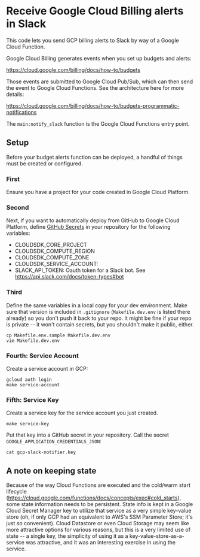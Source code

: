 # Receive Google Cloud Billing alerts in Slack

This code lets you send GCP billing alerts to Slack by way of a
Google Cloud Function.

Google Cloud Billing generates events when you set up budgets and alerts:

  https://cloud.google.com/billing/docs/how-to/budgets

Those events are submitted to Google Cloud Pub/Sub, which can then send
the event to Google Cloud Functions. See the architecture here for more details:

  https://cloud.google.com/billing/docs/how-to/budgets-programmatic-notifications

The `main:notify_slack` function is the Google Cloud Functions entry point.

## Setup

Before your budget alerts function can be deployed, a handful of things must be
created or configured.

### First

Ensure you have a project for your code created in Google Cloud Platform.

### Second

Next, if you want to automatically deploy from GitHub to Google
Cloud Platform, define [GitHub Secrets](https://help.github.com/en/actions/configuring-and-managing-workflows/creating-and-storing-encrypted-secrets) in your repository for the following variables:

* CLOUDSDK_CORE_PROJECT
* CLOUDSDK_COMPUTE_REGION
* CLOUDSDK_COMPUTE_ZONE
* CLOUDSDK_SERVICE_ACCOUNT:
* SLACK_API_TOKEN: Oauth token for a Slack bot. See https://api.slack.com/docs/token-types#bot

### Third

Define the same variables in a local copy for your dev environment.
Make sure that version is included in `.gitignore` (`Makefile.dev.env`
is listed there already) so you don't push it back to your repo.
It might be fine if your repo is private -- it won't contain secrets,
but you shouldn't make it public, either.

    cp Makefile.env.sample Makefile.dev.env
    vim Makefile.dev.env

### Fourth: Service Account

Create a service account in GCP:

    gcloud auth login
    make service-account

### Fifth: Service Key

Create a service key for the service account you just created.

    make service-key

Put that key into a GitHub secret in your repository. Call the secret
`GOOGLE_APPLICATION_CREDENTIALS_JSON`:

    cat gcp-slack-notifier.key

## A note on keeping state

Because of the way Cloud Functions are executed and the cold/warm start
lifecycle (https://cloud.google.com/functions/docs/concepts/exec#cold_starts),
some state information needs to be persistent. State info is kept in a
Google Cloud Secret Manager key to utilize that service as a very simple
key-value store (oh, if only GCP had an equivalent to AWS's SSM Parameter Store;
it's just _so_ convenient). Cloud Datastore or even Cloud Storage may seem like
more attractive options for various reasons, but this is a very limited use of
state -- a single key, the simplicity of using it as a
key-value-store-as-a-service was attractive, and it was an interesting exercise
in using the service.
